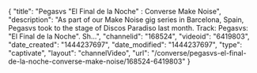 {
    "title": "Pegasvs \"El Final de la Noche\" : Converse Make Noise",
    "description": "As part of our Make Noise gig series in Barcelona, Spain, Pegasvs took to the stage of Discos Paradiso last month. Track: Pegasvs: \"El Final de la Noche\". Sh...",
    "channelid": "168524",
    "videoid": "6419803",
    "date_created": "1444237697",
    "date_modified": "1444237697",
    "type": "captivate",
    "layout": "channelVideo",
    "url": "\/converse\/pegasvs-el-final-de-la-noche-converse-make-noise\/168524-6419803"
}